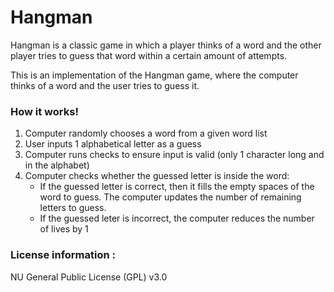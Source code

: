 # Hangman
Hangman is a classic game in which a player thinks of a word and the other player tries to guess that word within a certain amount of attempts.

This is an implementation of the Hangman game, where the computer thinks of a word and the user tries to guess it. 


### How it works!
1. Computer randomly chooses a word from a given word list
2. User inputs 1 alphabetical letter as a guess 
3. Computer runs checks to ensure input is valid (only 1 character long and in the alphabet)
4. Computer checks whether the guessed letter is inside the word:
    - If the guessed letter is correct, then it fills the empty spaces of the word to guess. The computer updates the number of remaining letters to guess. 
    - If the guessed leter is incorrect, the computer reduces the number of lives by 1   




### License information : 
NU General Public License (GPL) v3.0


